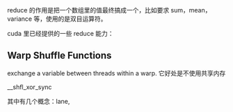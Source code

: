 
reduce 的作用是把一个数组里的值最终搞成一个，比如要求 sum，mean，variance 等，使用的是双目运算符。

cuda 里已经提供的一些 reduce 能力：

## Warp Shuffle Functions
exchange a variable between threads within a warp. 它好处是不使用共享内存

__shfl_xor_sync

其中有几个概念：lane, 
